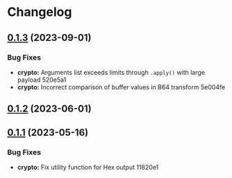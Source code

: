 # Changelog
## [0.1.3](///compare/crypto@0.1.2...crypto@0.1.3) (2023-09-01)


### Bug Fixes

* **crypto:** Arguments list exceeds limits through `.apply()` with large payload 520e5a1
* **crypto:** Incorrect comparison of buffer values in B64 transform 5e004fe

## [0.1.2](///compare/crypto@0.1.1...crypto@0.1.2) (2023-06-01)

## [0.1.1](///compare/crypto@0.1.0...crypto@0.1.1) (2023-05-16)


### Bug Fixes

* **crypto:** Fix utility function for Hex output 11820e1
